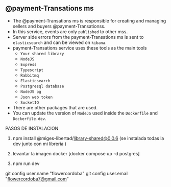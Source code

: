 ## @payment-Transations ms
* The @payment-Transations ms is responsible for creating and managing sellers and buyers @payment-Transationss.
* In this service, events are only `published` to other mss.
* Server side errors from the payment-Transations ms is sent to `elasticsearch` and can be viewed on `kibana`.
* payment-Transations service uses these tools as the main tools
  * `Your shared library`
  * `NodeJS`
  * `Express`
  * `Typescript`
  * `Rabbitmq`
  * `Elasticsearch`
  * `Postgresql database`
  * `NodeJS pg`
  * `Json web token`
  * `SocketIO`
* There are other packages that are used.
* You can update the version of `NodeJS` used inside the `Dockerfile` and `Dockerfile.dev`.

PASOS DE INSTALACION

1. npm install @miges-libertad/library-shared@0.0.6  (se instalada todas la dev junto con mi libreria )
2. levantar la imagen docker [docker compose up -d postgres]

3. npm run dev

git config user.name "flowercordoba"
git config user.email "flowercordoba7@gmail.com"

